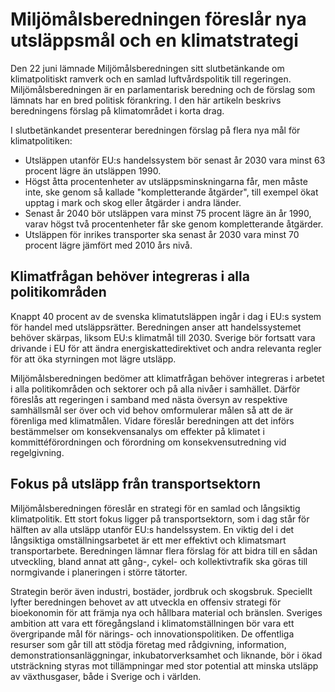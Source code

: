 # Miljömålsberedningen föreslår nya utsläppsmål och en klimatstrategi

Den 22 juni lämnade Miljömålsberedningen sitt slutbetänkande om klimatpolitiskt ramverk och en samlad luftvårdspolitik till regeringen. Miljömålsberedningen är en parlamentarisk beredning och de förslag som lämnats har en bred politisk förankring. I den här artikeln beskrivs beredningens förslag på klimatområdet i korta drag.


I slutbetänkandet presenterar beredningen förslag på flera nya mål för klimatpolitiken:

* Utsläppen utanför EU:s handelssystem bör senast år 2030 vara minst 63 procent lägre än utsläppen 1990\.
* Högst åtta procentenheter av utsläppsminskningarna får, men måste inte, ske genom så kallade "kompletterande åtgärder", till exempel ökat upptag i mark och skog eller åtgärder i andra länder.
* Senast år 2040 bör utsläppen vara minst 75 procent lägre än år 1990, varav högst två procentenheter får ske genom kompletterande åtgärder.
* Utsläppen för inrikes transporter ska senast år 2030 vara minst 70 procent lägre jämfört med 2010 års nivå.

## Klimatfrågan behöver integreras i alla politikområden

Knappt 40 procent av de svenska klimatutsläppen ingår i dag i EU:s system för handel med utsläppsrätter. Beredningen anser att handelssystemet behöver skärpas, liksom EU:s klimatmål till 2030\. Sverige bör fortsatt vara drivande i EU för att ändra energiskattedirektivet och andra relevanta regler för att öka styrningen mot lägre utsläpp.

Miljömålsberedningen bedömer att klimatfrågan behöver integreras i arbetet i alla politikområden och sektorer och på alla nivåer i samhället. Därför föreslås att regeringen i samband med nästa översyn av respektive samhällsmål ser över och vid behov omformulerar målen så att de är förenliga med klimatmålen. Vidare föreslår beredningen att det införs bestämmelser om konsekvensanalys om effekter på klimatet i kommittéförordningen och förordning om konsekvensutredning vid regelgivning.

## Fokus på utsläpp från transportsektorn

Miljömålsberedningen föreslår en strategi för en samlad och långsiktig klimatpolitik. Ett stort fokus ligger på transportsektorn, som i dag står för hälften av alla utsläpp utanför EU:s handelssystem. En viktig del i det långsiktiga omställningsarbetet är ett mer effektivt och klimatsmart transportarbete. Beredningen lämnar flera förslag för att bidra till en sådan utveckling, bland annat att gång\-, cykel\- och kollektivtrafik ska göras till normgivande i planeringen i större tätorter.

Strategin berör även industri, bostäder, jordbruk och skogsbruk. Speciellt lyfter beredningen behovet av att utveckla en offensiv strategi för bioekonomin för att främja nya och hållbara material och bränslen. Sveriges ambition att vara ett föregångsland i klimatomställningen bör vara ett övergripande mål för närings\- och innovationspolitiken. De offentliga resurser som går till att stödja företag med rådgivning, information, demonstrationsanläggningar, inkubatorverksamhet och liknande, bör i ökad utsträckning styras mot tillämpningar med stor potential att minska utsläpp av växthusgaser, både i Sverige och i världen.
